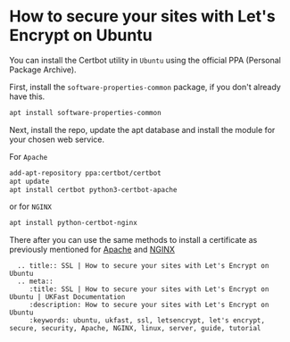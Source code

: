 # How to secure your sites with Let's Encrypt on Ubuntu

You can install the Certbot utility in `Ubuntu` using the official PPA (Personal Package Archive).

First, install the `software-properties-common` package, if you don't already have this.

```bash
apt install software-properties-common
```

Next, install the repo, update the apt database and install the module for your chosen web service.

For `Apache`

```bash
add-apt-repository ppa:certbot/certbot
apt update
apt install certbot python3-certbot-apache
```

or for `NGINX`

```bash
apt install python-certbot-nginx
```

There after you can use the same methods to install a certificate as previously mentioned for [Apache](/domains/ssl/letsencrypt/letsencrypt_centos_apache.html#installation) and [NGINX](/domains/ssl/letsencrypt/letsencrypt_centos_nginx.html#installation)


```eval_rst
  .. title:: SSL | How to secure your sites with Let's Encrypt on Ubuntu
  .. meta::
     :title: SSL | How to secure your sites with Let's Encrypt on Ubuntu | UKFast Documentation
     :description: How to secure your sites with Let's Encrypt on Ubuntu
     :keywords: ubuntu, ukfast, ssl, letsencrypt, let's encrypt, secure, security, Apache, NGINX, linux, server, guide, tutorial
```
